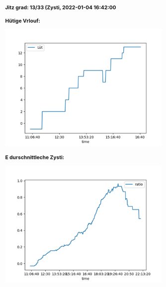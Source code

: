### Jitz grad: 13/33 (Zysti, 2022-01-04 16:42:00

### Hütige Vrlouf:
![Graph](Today.png)

### E durschnittleche Zysti:
![Graph](Zysti.png)